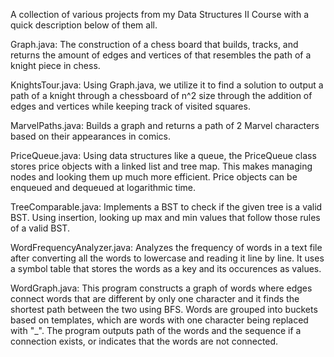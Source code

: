 A collection of various projects from my Data Structures II Course with a quick description below of them all.

Graph.java:
The construction of a chess board that builds, tracks, and returns the amount of edges and vertices of that resembles the path of a knight piece in chess.

KnightsTour.java:
Using Graph.java, we utilize it to find a solution to output a path of a knight through a chessboard of n^2 size through the addition of edges and vertices while keeping track of visited squares.

MarvelPaths.java:
Builds a graph and returns a path of 2 Marvel characters based on their appearances in comics.

PriceQueue.java:
Using data structures like a queue, the PriceQueue class stores price objects with a linked list and tree map. This makes managing nodes and looking them up much more efficient.
Price objects can be enqueued and dequeued at logarithmic time.

TreeComparable.java:
Implements a BST to check if the given tree is a valid BST. Using insertion, looking up max and min values that follow those rules of a valid BST.

WordFrequencyAnalyzer.java:
Analyzes the frequency of words in a text file after converting all the words to lowercase and reading it line by line. It uses a symbol table that stores the words as a key and its occurences as values. 

WordGraph.java:
This program constructs a graph of words where edges connect words that are different by only one character and it finds the shortest path between the two using BFS. Words are grouped into buckets based on templates, which are words with one character being replaced with "_". The program outputs path of the words and the sequence if a connection exists, or indicates that the words are not connected.

